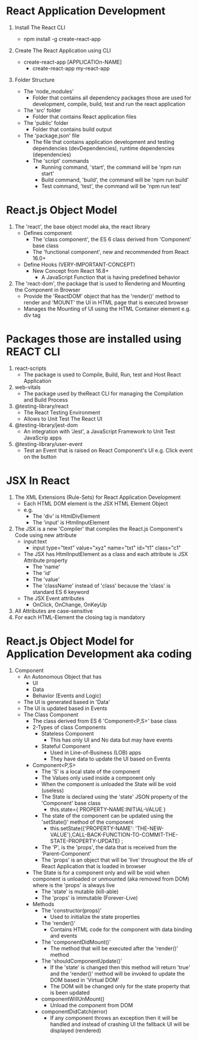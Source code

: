# React Application Development

1. Install The React CLI
    - npm install -g create-react-app
2. Create The React Application using CLI
    - create-react-app [APPLICATIOn-NAME]
        - create-react-app my-react-app

3. Folder Structure
    - The 'node_modules'
        - Folder that contains all dependency packages those are used for development, compile, build, test and run the react application
    - The 'src' folder 
        - Folder that contains React application files
    - The 'public' folder
        - Folder that contains build output
    - The 'package.json' file
        - The file that contains application development and testing dependencies (devDependencies), runtime dependencies (dependencies)
        - The 'script' commands
            - Running command, 'start', the command will be 'npm run start'
            - Build command, 'build', the command will be 'npm run build'
            - Test command, 'test', the command will be 'npm run test'   
# React.js Object Model

1. The 'react', the base object model aka, the react library
    - Defines component
        - The 'class component', the ES 6 class derived from 'Component' base class
        - The 'functional component', new and recommended from React 16.0+
    - Define Hooks (VERY-IMPORTANT-CONCEPT)
        - New Concept from React 16.8+
            - A JavaScript Function that is having predefined behavior     
2. The 'react-dom', the package that is used to Rendering and Mounting the Component in Browser
    - Provide the 'ReactDOM' object that has the 'render()' method to render and 'MOUNT' the UI in HTML page that is executed browser          
    - Manages the Mounting of UI using the HTML Container element e.g. div tag   

# Packages those are installed using REACT CLI

1. react-scripts
    - The package is used to Compile, Build, Run, test and Host React Application      
2. web-vitals
    - The package used by theReact CLI for managing the Compilation and Build Process
3. @testing-library/react
    - The React Testing Environment      
    - Allows to Unit Test The React UI
4. @testing-library/jest-dom
    - An integration with 'Jest', a JavaScript Framework to Unit Test JavaScrip apps
5. @testing-library/user-event
    - Test an Event that is raised on React Component's UI e.g. Click event on the button   

# JSX In React
1. The XML Extensions (Rule-Sets) for React Application Development
    - Each HTML DOM element is the JSX HTML Element Object
    - e.g.
        - The 'div' is HtmlDivElement
        - The 'input' is HtmlInputElement
2. The JSX is a new 'Compiler' that compiles the React.js Component's Code using new attribute
    - input:text
        - input type="text" value="xyz" name="txt" id="t1" class="c1"
    - The JSX has HtmlInputElement as a class and each attribute is JSX Attribute property
        - The 'name'
        - The 'id'
        - The 'value'
        - The 'className' instead of 'class' because the 'class' is standard ES 6 keyword         
    - The JSX Event attributes
        - OnClick, OnChange, OnKeyUp
3. All Attributes are case-sensitive
4. For each HTML-Element the closing tag is mandatory   

# React.js Object Model for Application Development aka coding
1. Component
    - An Autonomous Object that has
        - UI
        - Data
        - Behavior (Events and Logic)
    - The UI is generated based in 'Data'
    - The UI is updated based in Events     
    - The Class Component
        - The class derived from ES 6 'Component<P,S>' base class    
        - 2-Types of class Components
            - Stateless Component
                - This has only UI and No data but may have events
            - Stateful Component
                - Used in Line-of-Business (LOB) apps
                - They have data to update the UI based on Events
        - Component<P,S>
            - The 'S' is a local state of the component
            - The Values only used inside a component only
            - When the component is unloaded the State will be void (useless)
            - The State is declared using the 'state' JSON property of the 'Component' base class
                - this.state={
                    PROPERTY-NAME:INITIAL-VALUE
                }
            - The state of the component can be updated using the 'setState()' method of the component
                - this.setState({'PROPERTY-NAME': 'THE-NEW-VALUE'},CALL-BACK-FUNCTION-TO-COMMIT-THE-STATE-PROPERTY-UPDATE) ;
           - The 'P', is the 'props', the data that is received from the 'Parent-Component'     
           - The 'props' is an object that will be 'live' throughout the life of React Application that is loaded in browser          
        - The State is for a component only and will be void when component is unloaded or unmounted (aka removed from DOM) where is the 'props' is always live 
            - The 'state' is mutable (kill-able)
            - The 'props' is immutable (Forever-Live)
        - Methods
            - The 'constructor(props)'
                - Used to initialize the state properties
            - The 'render()' 
                - Contains HTML code for the component with data binding and events
            - The 'componentDidMount()'
                - The method that will be executed after the 'render()' method       
            - The 'shouldComponentUpdate()'
                - If the 'state' is changed then this method will return 'true' and the 'render()' method will be invoked to update the DOM based in 'Virtual DOM' 
                - The DOM will be changed only for the state property that is been updated   
            - componentWillUnMount()
                - Unload the component from DOM
            - componentDidCatch(error)
                - If any component throws an exception then it will be handled and instead of crashing UI the fallback UI will be displayed (rendered)            



 

